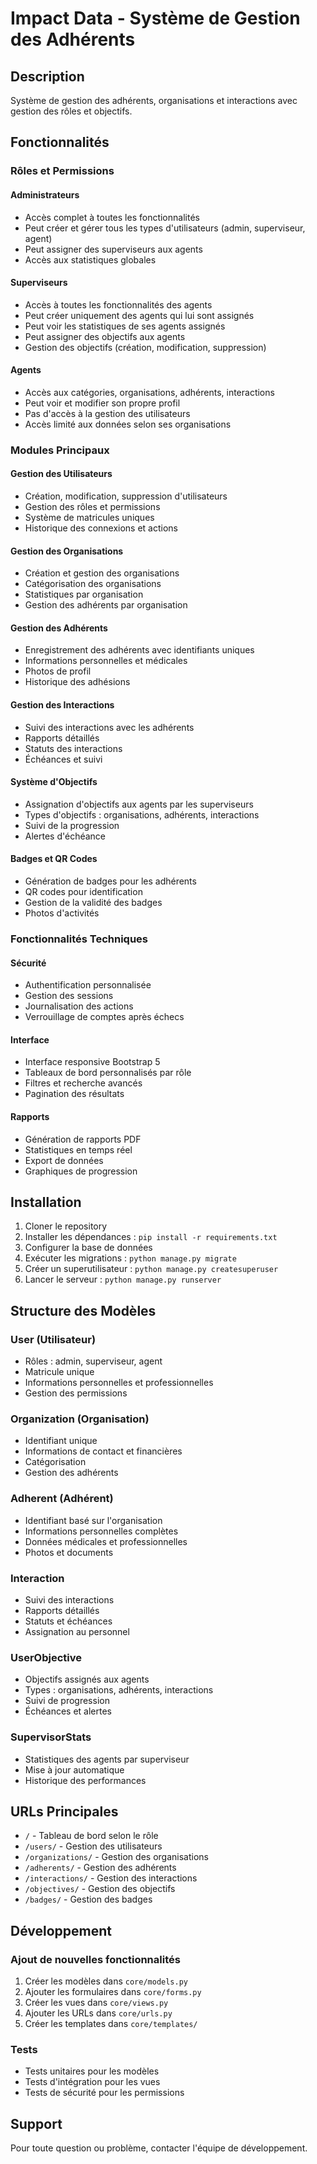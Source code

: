 # Impact Data - Système de Gestion des Adhérents

## Description
Système de gestion des adhérents, organisations et interactions avec gestion des rôles et objectifs.

## Fonctionnalités

### Rôles et Permissions

#### Administrateurs
- Accès complet à toutes les fonctionnalités
- Peut créer et gérer tous les types d'utilisateurs (admin, superviseur, agent)
- Peut assigner des superviseurs aux agents
- Accès aux statistiques globales

#### Superviseurs
- Accès à toutes les fonctionnalités des agents
- Peut créer uniquement des agents qui lui sont assignés
- Peut voir les statistiques de ses agents assignés
- Peut assigner des objectifs aux agents
- Gestion des objectifs (création, modification, suppression)

#### Agents
- Accès aux catégories, organisations, adhérents, interactions
- Peut voir et modifier son propre profil
- Pas d'accès à la gestion des utilisateurs
- Accès limité aux données selon ses organisations

### Modules Principaux

#### Gestion des Utilisateurs
- Création, modification, suppression d'utilisateurs
- Gestion des rôles et permissions
- Système de matricules uniques
- Historique des connexions et actions

#### Gestion des Organisations
- Création et gestion des organisations
- Catégorisation des organisations
- Statistiques par organisation
- Gestion des adhérents par organisation

#### Gestion des Adhérents
- Enregistrement des adhérents avec identifiants uniques
- Informations personnelles et médicales
- Photos de profil
- Historique des adhésions

#### Gestion des Interactions
- Suivi des interactions avec les adhérents
- Rapports détaillés
- Statuts des interactions
- Échéances et suivi

#### Système d'Objectifs
- Assignation d'objectifs aux agents par les superviseurs
- Types d'objectifs : organisations, adhérents, interactions
- Suivi de la progression
- Alertes d'échéance

#### Badges et QR Codes
- Génération de badges pour les adhérents
- QR codes pour identification
- Gestion de la validité des badges
- Photos d'activités

### Fonctionnalités Techniques

#### Sécurité
- Authentification personnalisée
- Gestion des sessions
- Journalisation des actions
- Verrouillage de comptes après échecs

#### Interface
- Interface responsive Bootstrap 5
- Tableaux de bord personnalisés par rôle
- Filtres et recherche avancés
- Pagination des résultats

#### Rapports
- Génération de rapports PDF
- Statistiques en temps réel
- Export de données
- Graphiques de progression

## Installation

1. Cloner le repository
2. Installer les dépendances : `pip install -r requirements.txt`
3. Configurer la base de données
4. Exécuter les migrations : `python manage.py migrate`
5. Créer un superutilisateur : `python manage.py createsuperuser`
6. Lancer le serveur : `python manage.py runserver`

## Structure des Modèles

### User (Utilisateur)
- Rôles : admin, superviseur, agent
- Matricule unique
- Informations personnelles et professionnelles
- Gestion des permissions

### Organization (Organisation)
- Identifiant unique
- Informations de contact et financières
- Catégorisation
- Gestion des adhérents

### Adherent (Adhérent)
- Identifiant basé sur l'organisation
- Informations personnelles complètes
- Données médicales et professionnelles
- Photos et documents

### Interaction
- Suivi des interactions
- Rapports détaillés
- Statuts et échéances
- Assignation au personnel

### UserObjective
- Objectifs assignés aux agents
- Types : organisations, adhérents, interactions
- Suivi de progression
- Échéances et alertes

### SupervisorStats
- Statistiques des agents par superviseur
- Mise à jour automatique
- Historique des performances

## URLs Principales

- `/` - Tableau de bord selon le rôle
- `/users/` - Gestion des utilisateurs
- `/organizations/` - Gestion des organisations
- `/adherents/` - Gestion des adhérents
- `/interactions/` - Gestion des interactions
- `/objectives/` - Gestion des objectifs
- `/badges/` - Gestion des badges

## Développement

### Ajout de nouvelles fonctionnalités
1. Créer les modèles dans `core/models.py`
2. Ajouter les formulaires dans `core/forms.py`
3. Créer les vues dans `core/views.py`
4. Ajouter les URLs dans `core/urls.py`
5. Créer les templates dans `core/templates/`

### Tests
- Tests unitaires pour les modèles
- Tests d'intégration pour les vues
- Tests de sécurité pour les permissions

## Support

Pour toute question ou problème, contacter l'équipe de développement.

